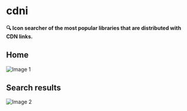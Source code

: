 # cdni
#### :mag: Icon searcher of the most popular libraries that are distributed with CDN links.

## Home
![Image 1](https://github.com/nicolauns/cdni/blob/master/readme_screenshot_1.png) <br />

## Search results
![Image 2](https://github.com/nicolauns/cdni/blob/master/readme_screenshot_2.png) <br />
